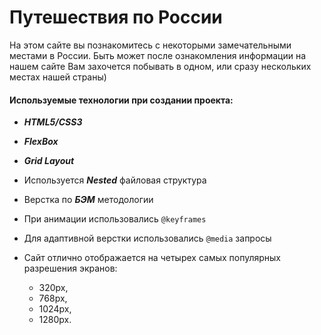 #  Путешествия по России


На этом сайте вы познакомитесь с некоторыми замечательными местами в России. Быть может после ознакомления информации на нашем сайте Вам захочется побывать в одном, или сразу нескольких местах нашей страны)




#### Используемые технологии при создании проекта:


* ***HTML5/CSS3***

* ***FlexBox***

* ***Grid Layout***

* Используется ***Nested*** файловая структура

* Верстка по ***БЭМ*** методологии

* При анимации использовались `@keyframes`
* Для адаптивной верстки использовались `@media` запросы
* Сайт отлично отображается на четырех самых популярных разрешения экранов:
  - 320px,
  - 768px,
  - 1024px,
  - 1280px.